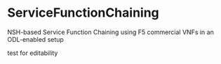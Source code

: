 # ServiceFunctionChaining
NSH-based Service Function Chaining using F5 commercial VNFs in an ODL-enabled setup

test for editability
